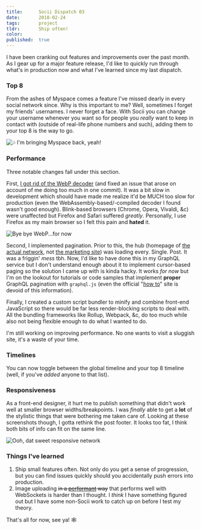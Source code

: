 ```yaml
---
title:      Socii Dispatch 03
date:       2018-02-24
tags:       project
tldr:       Ship often!
color:
published:  true
---
```


I have been cranking out features and improvements over the past month. As I gear up for a major feature release, I'd like to quickly run through what's in production now and what I've learned since my last dispatch.



### Top 8
From the ashes of Myspace comes a feature I've missed dearly in every social network since. Why is this important to me? Well, sometimes I forget my friends' usernames. I never forget a face. With Socii you can change your username whenever you want so for people you _really_ want to keep in contact with (outside of real-life phone numbers and such), adding them to your top 8 is the way to go.

![🎶 I'm bringing Myspace back, yeah!](/assets/images/2018/socii-dispatch-03-a.jpg)



### Performance
Three notable changes fall under this section.

First, [I got rid of the WebP decoder](https://hub.socii.network/NetOpWibby/status/jdnns5gm000zhxbk97iymsgc "my post on Socii about the removal of the WebP decoder") (and fixed an issue that arose on account of me doing too much in one commit). It was a bit slow in development which should have made me realize it'd be MUCH too slow for production (even the WebAssembly-based/-compiled decoder I found wasn't good enough). Blink-based browsers (Chrome, Opera, Vivaldi, &c) were unaffected but Firefox and Safari suffered _greatly_. Personally, I use Firefox as my main browser so I felt this pain and **hated** it.

![Bye bye WebP...for now](/assets/images/2018/socii-dispatch-03-b.jpg)

Second, I implemented pagination. Prior to this, the hub (homepage of [the actual network](https://hub.socii.network "Socii, the social network"), not [the marketing site](https://socii.network "Socii, the marketing site for the social network")) was loading every. Single. Post. It was a friggin' _mess_ tbh. Now, I'd like to have done this in my GraphQL service but I don't understand enough about it to implement cursor-based paging so the solution I came up with is kinda hacky. It works _for now_ but I'm on the lookout for tutorials or code samples that implement **proper** GraphQL pagination with `graphql.js` (even the official "[how to](https://www.howtographql.com "How to GraphQL")" site is devoid of this information).

Finally, I created a custom script bundler to minify and combine front-end JavaScript so there would be far less render-blocking scripts to deal with. All the bundling frameworks like Rollup, Webpack, &c, do too much while also not being flexible enough to do what I wanted to do.

I'm still working on improving performance. No one wants to visit a sluggish site, it's a waste of your time.



### Timelines
You can now toggle between the global timeline and your top 8 timeline (well, if you've _added_ anyone to that list).



### Responsiveness
As a front-end designer, it hurt me to publish something that didn't work well at smaller browser widths/breakpoints. I was _finally_ able to get a **lot** of the stylistic things that were bothering me taken care of. Looking at these screenshots though, I gotta rethink the post footer. It looks too fat, I think both bits of info can fit on the same line.

![Ooh, dat sweet responsive network](/assets/images/2018/socii-dispatch-03-c.png)



### Things I've learned
1. Ship small features often. Not only do you get a sense of progression, but you can find issues quickly should you accidentally push errors into production.
2. Image uploading ~~in a [performant](http://boulter.com/blog/2004/08/19/performant-is-not-a-word "Performant is not a word") way~~ that performs well with WebSockets is harder than I thought. I _think_ I have something figured out but I have some non-Socii work to catch up on before I test my theory.



That's all for now, see ya! 🕸
